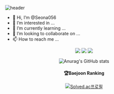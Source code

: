 ![header](https://capsule-render.vercel.app/api?type=rect&color=gradient&height=300&section=header&text=Kim%20Seona&fontSize=90&theme=gruvbox_light)


- 👋 Hi, I’m @Seona056
- 👀 I’m interested in ...
- 🌱 I’m currently learning ...
- 💞️ I’m looking to collaborate on ...
- 📫 How to reach me ...

<!---
Seona056/Seona056 is a ✨ special ✨ repository because its `README.md` (this file) appears on your GitHub profile.
You can click the Preview link to take a look at your changes.
--->


<div align="center">
	<a href="https://lovely-sand-5da.notion.site/431306285c1b4089988411fdff939a65" target="_blank"><img src="https://img.shields.io/badge/Notion-000000?style=flat&logo=Notion&logoColor=white" /></a>
	<img src="https://img.shields.io/badge/HTML5-E34F26?style=flat&logo=HTML5&logoColor=white" />
	<img src="https://img.shields.io/badge/CSS3-1572B6?style=flat&logo=CSS3&logoColor=white" />
</div>



<div align=center>

![Anurag's GitHub stats](https://github-readme-stats.vercel.app/api?username=Seona056&show_icons=true&theme=gruvbox_light)

  
  <h4> 🏆Baejoon Ranking </h4>
  
[![Solved.ac프로필](http://mazassumnida.wtf/api/v2/generate_badge?boj=pinotnoir056)](https://solved.ac/pinotnoir056)
  
</div>
